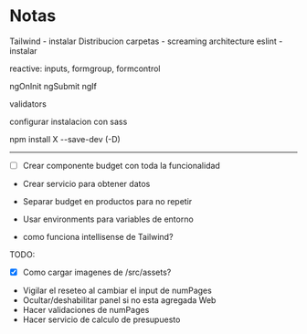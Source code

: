 # Notas

Tailwind - instalar
Distribucion carpetas - screaming architecture
eslint - instalar

reactive: inputs, formgroup, formcontrol

ngOnInit
ngSubmit
ngIf

validators

configurar instalacion con sass

npm install X --save-dev (-D)

---

- [ ] Crear componente budget con toda la funcionalidad
- Crear servicio para obtener datos
- Separar budget en productos para no repetir

- Usar environments para variables de entorno
- como funciona intellisense de Tailwind?

TODO:

- [x] Como cargar imagenes de /src/assets?
- Vigilar el reseteo al cambiar el input de numPages
- Ocultar/deshabilitar panel si no esta agregada Web
- Hacer validaciones de numPages
- Hacer servicio de calculo de presupuesto
